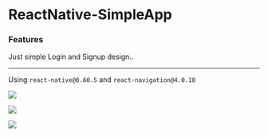 # ReactNative-SimpleApp

### Features

Just simple Login and Signup design..

---
Using `react-native@0.60.5` and `react-navigation@4.0.10`

![](https://i.ibb.co/SxF6ss4/SS1.png)

![](https://i.ibb.co/2nznY4H/SS2.png)

![](https://i.ibb.co/ynRS3B6/SS3.png)
